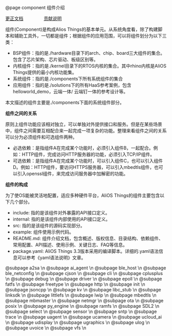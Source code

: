 @page component 组件介绍

[更正文档](https://gitee.com/alios-things/documentation/edit/rel_3.3.0/manual/component.md) &emsp;&emsp;&emsp;&emsp; [贡献说明](https://g.alicdn.com/alios-things-3.3/doc/contribute_doc.html)

组件(Component)是构成Alios Things的基本单元。从系统角度看，除了构建脚本和辅助工具外，一切都是组件；根据组件的应用范围，可以将组件划分为以下三类：
   - BSP组件：指的是./hardware目录下的arch、chip、board三大组件的集合。包含了芯片架构、芯片驱动、板级区别等。
   - 内核组件：指的是./kernel目录下的RTOS内核的集合。其中rhino内核是AliOS Things提供的最小内核功能集。
   - 系统组件：指的是./components下所有系统组件的集合
   - 应用组件：指的是./solutions下的所有HaaS参考案例，包含helloworld_demo，云端一体/ 云端钉一体的参考设计等。

本文描述的组件主要是./components下面的系统组件部分。

**组件之间的关系**

原则上组件功能应该相对独立，可以单独对外提供接口和服务。但是在某些场景中，组件之间需要互相配合来一起完成一项复杂的功能。整理来看组件之间的关系可以分为必须组件和可选组件两种。
   - 必选依赖：是指组件A在完成某个功能时，必须引入组件B，一起配合。例如：HTTP组件，完成访问HTTP服务器的功能，必须引入TCP/IP组件。
   - 可选依赖：是指组件A在完成某个功能时，可以引入组件C，也可以引入组件D。例如：HTTP组件，要访问HTTPS服务器，可以引入mbedtls组件，也可以引入openssl组件，来完成访问服务器中加解密的功能。

**组件的构成**

为了使OS能被灵活地配置，适应多种硬件平台，AliOS Things的组件主要包含以下几个部分。
   - include: 指的是该组件对外暴露的API接口定义。
   - internal: 指的是该组件内部使用的API接口定义。
   - src: 指的是该组件的源码实现部分。
   - example: 组件使用示例代码。
   - README.md: 组件介绍文档，包含概述、版权信息、目录结构、依赖组件、常用配置、API描述、使用示例、关键日志、FAQ等信息。
   - package.yaml: AliOS Things 3.3版本采用的编译脚本。详细的.yaml语法信息可以参考《yaml语法说明》文章。


@subpage a2sa \n
@subpage ai_agent \n
@subpage ble_host \n
@subpage ble_netconfig \n
@subpage cjson \n
@subpage cli \n
@subpage cplusplus \n
@subpage debug \n
@subpage driver \n
@subpage epoll \n
@subpage fatfs \n
@subpage freetype \n
@subpage http \n
@subpage init \n
@subpage jsoncpp \n
@subpage kv \n
@subpage libc_stub \n
@subpage linksdk \n
@subpage littlefs \n
@subpage lwip \n
@subpage mbedtls \n
@subpage mbmaster \n
@subpage netmgr \n
@subpage ota \n
@subpage posix \n
@subpage py_engine \n
@subpage ramfs \n
@subpage SDL2 \n
@subpage select \n
@subpage sensor \n
@subpage sntp \n
@subpage trace \n
@subpage uagent \n
@subpage ucamera \n
@subpage ucloud_ai \n
@subpage udisplay \n
@subpage ugraphics \n
@subpage ulog \n
@subpage uvoice \n
@subpage vfs \n